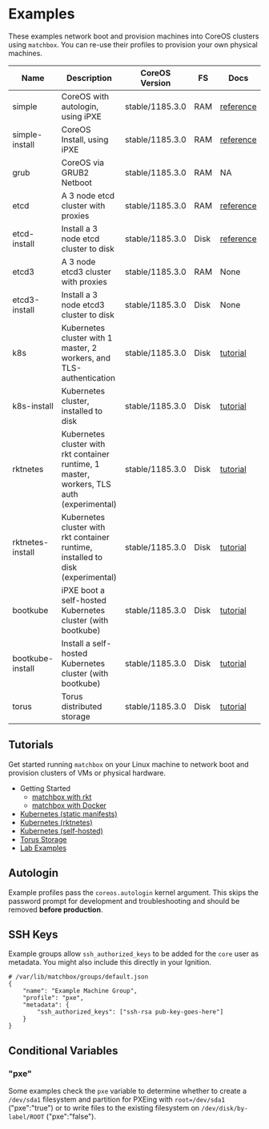 
# Examples

These examples network boot and provision machines into CoreOS clusters using `matchbox`. You can re-use their profiles to provision your own physical machines.

| Name       | Description | CoreOS Version | FS | Docs | 
|------------|-------------|----------------|----|-----------|
| simple | CoreOS with autologin, using iPXE | stable/1185.3.0 | RAM | [reference](https://coreos.com/os/docs/latest/booting-with-ipxe.html) |
| simple-install | CoreOS Install, using iPXE | stable/1185.3.0 | RAM | [reference](https://coreos.com/os/docs/latest/booting-with-ipxe.html) |
| grub | CoreOS via GRUB2 Netboot | stable/1185.3.0 | RAM | NA |
| etcd | A 3 node etcd cluster with proxies | stable/1185.3.0 | RAM | [reference](https://coreos.com/os/docs/latest/cluster-architectures.html) |
| etcd-install | Install a 3 node etcd cluster to disk | stable/1185.3.0 | Disk | [reference](https://coreos.com/os/docs/latest/installing-to-disk.html) |
| etcd3 | A 3 node etcd3 cluster with proxies | stable/1185.3.0 | RAM | None |
| etcd3-install | Install a 3 node etcd3 cluster to disk | stable/1185.3.0 | Disk | None |
| k8s | Kubernetes cluster with 1 master, 2 workers, and TLS-authentication | stable/1185.3.0 | Disk | [tutorial](../Documentation/kubernetes.md) |
| k8s-install | Kubernetes cluster, installed to disk | stable/1185.3.0 | Disk | [tutorial](../Documentation/kubernetes.md) |
| rktnetes | Kubernetes cluster with rkt container runtime, 1 master, workers, TLS auth (experimental) | stable/1185.3.0 | Disk | [tutorial](../Documentation/rktnetes.md) |
| rktnetes-install | Kubernetes cluster with rkt container runtime, installed to disk (experimental) | stable/1185.3.0 | Disk | [tutorial](../Documentation/rktnetes.md) |
| bootkube | iPXE boot a self-hosted Kubernetes cluster (with bootkube) | stable/1185.3.0 | Disk | [tutorial](../Documentation/bootkube.md) |
| bootkube-install | Install a self-hosted Kubernetes cluster (with bootkube) | stable/1185.3.0 | Disk | [tutorial](../Documentation/bootkube.md) |
| torus | Torus distributed storage | stable/1185.3.0 | Disk | [tutorial](../Documentation/torus.md) |

## Tutorials

Get started running `matchbox` on your Linux machine to network boot and provision clusters of VMs or physical hardware.

* Getting Started
	* [matchbox with rkt](../Documentation/getting-started-rkt.md)
	* [matchbox with Docker](../Documentation/getting-started-docker.md)
* [Kubernetes (static manifests)](../Documentation/kubernetes.md)
* [Kubernetes (rktnetes)](../Documentation/rktnetes.md)
* [Kubernetes (self-hosted)](../Documentation/bootkube.md)
* [Torus Storage](../Documentation/torus.md)
* [Lab Examples](https://github.com/dghubble/metal)

## Autologin

Example profiles pass the `coreos.autologin` kernel argument. This skips the password prompt for development and troubleshooting and should be removed **before production**.

## SSH Keys

Example groups allow `ssh_authorized_keys` to be added for the `core` user as metadata. You might also include this directly in your Ignition.

    # /var/lib/matchbox/groups/default.json
    {
        "name": "Example Machine Group",
        "profile": "pxe",
        "metadata": {
            "ssh_authorized_keys": ["ssh-rsa pub-key-goes-here"]
        }
    }

## Conditional Variables

### "pxe"

Some examples check the `pxe` variable to determine whether to create a `/dev/sda1` filesystem and partition for PXEing with `root=/dev/sda1` ("pxe":"true") or to write files to the existing filesystem on `/dev/disk/by-label/ROOT` ("pxe":"false").
